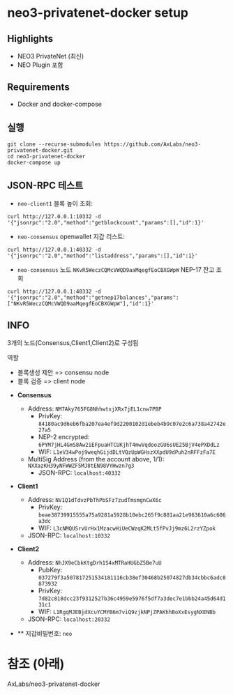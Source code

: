

<h1>neo3-privatenet-docker setup</h1>


## Highlights

* NEO3 PrivateNet (최신)
* NEO  Plugin 포함 


## Requirements
- Docker and docker-compose

## 실행
```
git clone --recurse-submodules https://github.com/AxLabs/neo3-privatenet-docker.git
cd neo3-privatenet-docker
docker-compose up
```

## JSON-RPC 테스트
* `neo-client1`  블록 높이 조회:

```
curl http://127.0.0.1:10332 -d '{"jsonrpc":"2.0","method":"getblockcount","params":[],"id":1}'
```

*  `neo-consensus` openwallet 지갑 리스트:

```
curl http://127.0.0.1:40332 -d '{"jsonrpc":"2.0","method":"listaddress","params":[],"id":1}'
```

* `neo-consensus` 노드 `NKvR5WeczCQMcVWQD9aaMqegfEoCBXGWpW` NEP-17 잔고 조회

```
curl http://127.0.0.1:40332 -d '{"jsonrpc":"2.0","method":"getnep17balances","params":["NKvR5WeczCQMcVWQD9aaMqegfEoCBXGWpW"],"id":1}'
```

## INFO
3개의 노드(Consensus,Client1,Client2)로 구성됨

역할
- 블록생성 제안 => consensu node
- 블록 검증    => client node  

* **Consensus**
  * Address: `NM7Aky765FG8NhhwtxjXRx7jEL1cnw7PBP`
    * PrivKey: `84180ac9d6eb6fba207ea4ef9d2200102d1ebeb4b9c07e2c6a738a42742e27a5`
    * NEP-2 encrypted: `6PYM7jHL4GmS8Aw2iEFpuaHTCUKjhT4mwVqdoozGU6sUE25BjV4ePXDdLz`
    * WIF: `L1eV34wPoj9weqhGijdDLtVQzUpWGHszXXpdU9dPuh2nRFFzFa7E`
  * MultiSig Address (from the account above, 1/1): `NXXazKH39yNFWWZF5MJ8tEN98VYHwzn7g3`
    * JSON-RPC: `localhost:40332`

* **Client1**
  * Address: `NV1Q1dTdvzPbThPbSFz7zudTmsmgnCwX6c`    
    * PrivKey: `beae38739915555a75a9281a5928b10ebc265f9c881aa21e963610a6c606a3dc`    
    * WIF: `L3cNMQUSrvUrHx1MzacwHiUeCWzqK2MLt5fPvJj9mz6L2rzYZpok`
  * JSON-RPC: `localhost:10332`
  
* **Client2**
  * Address: `NhJX9eCbkKtgDrh1S4xMTRaHUGbZ5Be7uU`    
    * PubKey: `037279f3a507817251534181116cb38ef30468b25074827db34cbbc6adc8873932`
    * PrivKey: `7d82c818dcc23f9312527b36c4959e5976f5df7a3dec7e1bbb24a45d64d131c1`    
    * WIF: `L1RgqMJEBjdXcuYCMYB6m7viQ9zjkNPjZPAKhhBoXxEsygNXENBb`
  * JSON-RPC: `localhost:20332`

* ** 지갑비밀번호: `neo`

# 참조 (아래)
AxLabs/neo3-privatenet-docker